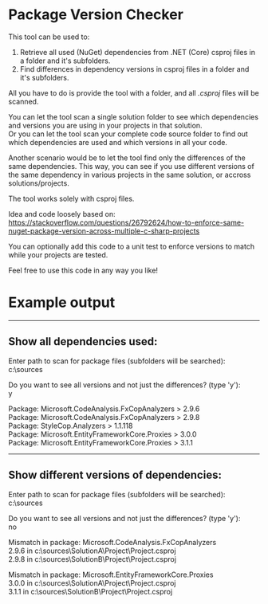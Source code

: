 # Package Version Checker

This tool can be used to:
 1. Retrieve all used (NuGet) dependencies from .NET (Core) csproj files in a folder and it's subfolders.
 2. Find differences in dependency versions in csproj files in a folder and it's subfolders.

All you have to do is provide the tool with a folder, and all *.csproj* files will be scanned.  

You can let the tool scan a single solution folder to see which dependencies and versions you are using in your projects in that solution.  
Or you can let the tool scan your complete code source folder to find out which dependencies are used and which versions in all your code.  

Another scenario would be to let the tool find only the differences of the same dependencies.
This way, you can see if you use different versions of the same dependency in various projects in the same solution, or accross solutions/projects.

The tool works solely with csproj files.

Idea and code loosely based on:
https://stackoverflow.com/questions/26792624/how-to-enforce-same-nuget-package-version-across-multiple-c-sharp-projects

You can optionally add this code to a unit test to enforce versions to match while your projects are tested.  

Feel free to use this code in any way you like!  

# Example output  
---------------------------  
Show all dependencies used:
---------------------------  
Enter path to scan for package files (subfolders will be searched):  
c:\sources  

Do you want to see all versions and not just the differences? (type 'y'):  
y  

Package: Microsoft.CodeAnalysis.FxCopAnalyzers > 2.9.6  
Package: Microsoft.CodeAnalysis.FxCopAnalyzers > 2.9.8  
Package: StyleCop.Analyzers > 1.1.118  
Package: Microsoft.EntityFrameworkCore.Proxies > 3.0.0  
Package: Microsoft.EntityFrameworkCore.Proxies > 3.1.1  

----------------------------------------  
Show different versions of dependencies:  
----------------------------------------  
Enter path to scan for package files (subfolders will be searched):  
c:\sources  

Do you want to see all versions and not just the differences? (type 'y'):  
no  

Mismatch in package: Microsoft.CodeAnalysis.FxCopAnalyzers  
2.9.6 in c:\sources\SolutionA\Project\Project.csproj  
2.9.8 in c:\sources\SolutionB\Project\Project.csproj  

Mismatch in package: Microsoft.EntityFrameworkCore.Proxies  
3.0.0 in c:\sources\SolutionA\Project\Project.csproj  
3.1.1 in c:\sources\SolutionB\Project\Project.csproj  
